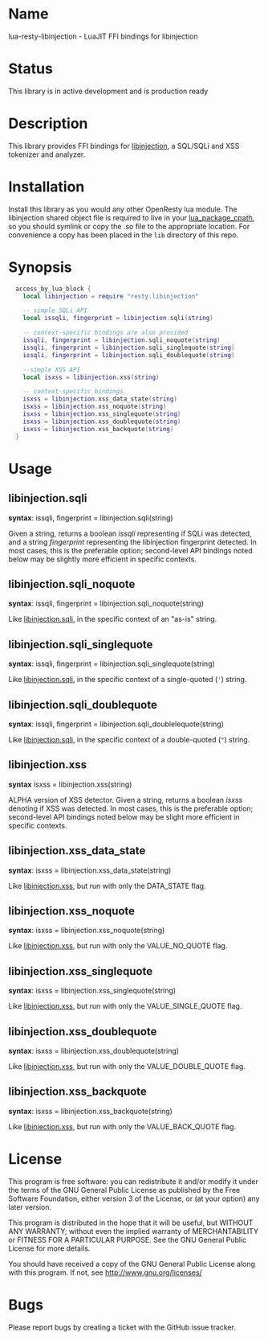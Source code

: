 Name
====

lua-resty-libinjection - LuaJIT FFI bindings for libinjection

Status
======

This library is in active development and is production ready

Description
===========

This library provides FFI bindings for [libinjection](https://github.com/client9/libinjection/), a SQL/SQLi and XSS tokenizer and analyzer.

Installation
============

Install this library as you would any other OpenResty lua module. The libinjection shared object file is required to live in your [lua_package_cpath](https://github.com/openresty/lua-nginx-module#lua_package_cpath), so you should symlink or copy the .so file to the appropriate location. For convenience a copy has been placed in the `lib` directory of this repo.

Synopsis
========

```lua
  access_by_lua_block {
    local libinjection = require "resty.libinjection"

    -- simple SQLi API
    local issqli, fingerprint = libinjection.sqli(string)

    -- context-specific bindings are also provided
    issqli, fingerprint = libinjection.sqli_noquote(string)
    issqli, fingerprint = libinjection.sqli_singlequote(string)
    issqli, fingerprint = libinjection.sqli_doublequote(string)

	--simple XSS API
	local isxss = libinjection.xss(string)

	-- context-specific bindings
	isxss = libinjection.xss_data_state(string)
	isxss = libinjection.xss_noquote(string)
	isxss = libinjection.xss_singlequote(string)
	isxss = libinjection.xss_doublequote(string)
	isxss = libinjection.xss_backquote(string)
  }
```

Usage
=====

libinjection.sqli
-----------------

**syntax**: issqli, fingerprint = libinjection.sqli(string)

Given a string, returns a boolean *issqli* representing if SQLi was detected, and a string *fingerprint* representing the libinjection fingerprint detected. In most cases, this is the preferable option; second-level API bindings noted below may be slightly more efficient in specific contexts.

libinjection.sqli_noquote
-------------------------

**syntax**: issqli, fingerprint = libinjection.sqli_noquote(string)

Like [libinjection.sqli](libinjectionsqli), in the specific context of an "as-is" string.

libinjection.sqli_singlequote
-----------------------------

**syntax**: issqli, fingerprint = libinjection.sqli_singlequote(string)

Like [libinjection.sqli](libinjectionsqli), in the specific context of a single-quoted (`'`) string.

libinjection.sqli_doublequote
-----------------------------

**syntax**: issqli, fingerprint = libinjection.sqli_doublelequote(string)

Like [libinjection.sqli](libinjectionsqli), in the specific context of a double-quoted (`"`) string.

libinjection.xss
----------------

**syntax** isxss = libinjection.xss(string)

ALPHA version of XSS detector. Given a string, returns a boolean *isxss* denoting if XSS was detected. In most cases, this is the preferable option; second-level API bindings noted below may be slight more efficient in specific contexts.

libinjection.xss_data_state
---------------------------

**syntax**: isxss = libinjection.xss_data_state(string)

Like [libinjection.xss](libinjectionxss), but run with only the DATA_STATE flag.

libinjection.xss_noquote
------------------------

**syntax**: isxss = libinjection.xss_noquote(string)

Like [libinjection.xss](libinjectionxss), but run with only the VALUE_NO_QUOTE flag.

libinjection.xss_singlequote
----------------------------

**syntax**: isxss = libinjection.xss_singlequote(string)

Like [libinjection.xss](libinjectionxss), but run with only the VALUE_SINGLE_QUOTE flag.

libinjection.xss_doublequote
----------------------------

**syntax**: isxss = libinjection.xss_doublequote(string)

Like [libinjection.xss](libinjectionxss), but run with only the VALUE_DOUBLE_QUOTE flag.

libinjection.xss_backquote
--------------------------

**syntax**: isxss = libinjection.xss_backquote(string)

Like [libinjection.xss](libinjectionxss), but run with only the VALUE_BACK_QUOTE flag.

License
=======

This program is free software: you can redistribute it and/or modify it under the terms of the GNU General Public License as published by the Free Software Foundation, either version 3 of the License, or (at your option) any later version.

This program is distributed in the hope that it will be useful, but WITHOUT ANY WARRANTY; without even the implied warranty of MERCHANTABILITY or FITNESS FOR A PARTICULAR PURPOSE. See the GNU General Public License for more details.

You should have received a copy of the GNU General Public License along with this program. If not, see http://www.gnu.org/licenses/

Bugs
====

Please report bugs by creating a ticket with the GitHub issue tracker.
